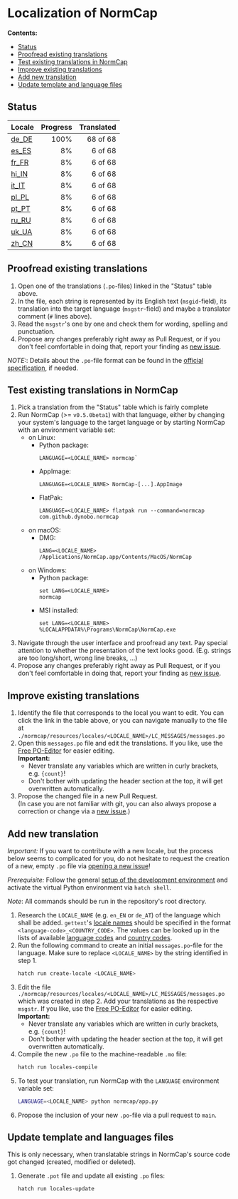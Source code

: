 # Localization of NormCap

**Contents:**

- [Status](#status)
- [Proofread existing translations](#proofread-existing-translations)
- [Test existing translations in NormCap](#test-existing-translations-in-normcap)
- [Improve existing translations](#improve-existing-translations)
- [Add new translation](#add-new-translation)
- [Update template and language files](#update-template-and-languages-files)

## Status

<!-- Generated automatically! -->

| Locale                                   | Progress | Translated |
| :--------------------------------------- | -------: | ---------: |
| [de_DE](./de_DE/LC_MESSAGES/messages.po) |     100% |   68 of 68 |
| [es_ES](./es_ES/LC_MESSAGES/messages.po) |       8% |    6 of 68 |
| [fr_FR](./fr_FR/LC_MESSAGES/messages.po) |       8% |    6 of 68 |
| [hi_IN](./hi_IN/LC_MESSAGES/messages.po) |       8% |    6 of 68 |
| [it_IT](./it_IT/LC_MESSAGES/messages.po) |       8% |    6 of 68 |
| [pl_PL](./pl_PL/LC_MESSAGES/messages.po) |       8% |    6 of 68 |
| [pt_PT](./pt_PT/LC_MESSAGES/messages.po) |       8% |    6 of 68 |
| [ru_RU](./ru_RU/LC_MESSAGES/messages.po) |       8% |    6 of 68 |
| [uk_UA](./uk_UA/LC_MESSAGES/messages.po) |       8% |    6 of 68 |
| [zh_CN](./zh_CN/LC_MESSAGES/messages.po) |       8% |    6 of 68 |

## Proofread existing translations

1. Open one of the translations (`.po`-files) linked in the "Status" table above.
2. In the file, each string is represented by its English text (`msgid`-field), its
   translation into the target language (`msgstr`-field) and maybe a translator comment
   (`#` lines above).
3. Read the `msgstr`'s one by one and check them for wording, spelling and punctuation.
4. Propose any changes preferably right away as Pull Request, or if you don't feel
   comfortable in doing that, report your finding as
   [new issue](https://github.com/dynobo/normcap/issues/new).

_NOTE:_: Details about the `.po`-file format can be found in the
[official specification](https://www.gnu.org/software/gettext/manual/html_node/PO-Files.html),
if needed.

## Test existing translations in NormCap

1. Pick a translation from the "Status" table which is fairly complete
2. Run NormCap (>= `v0.5.0beta1`) with that language, either by changing your system's
   language to the target language or by starting NormCap with an environment variable
   set:
   - on Linux:
     - Python package:
       ```
       LANGUAGE=<LOCALE_NAME> normcap`
       ```
     - AppImage:
       ```
       LANGUAGE=<LOCALE_NAME> NormCap-[...].AppImage
       ```
     - FlatPak:
       ```
       LANGUAGE=<LOCALE_NAME> flatpak run --command=normcap com.github.dynobo.normcap
       ```
   - on macOS:
     - DMG:
       ```
       LANG=<LOCALE_NAME> /Applications/NormCap.app/Contents/MacOS/NormCap
       ```
   - on Windows:
     - Python package:
       ```
       set LANG=<LOCALE_NAME>
       normcap
       ```
     - MSI installed:
       ```
       set LANG=<LOCALE_NAME>
       %LOCALAPPDATA%\Programs\NormCap\NormCap.exe
       ```
3. Navigate through the user interface and proofread any text. Pay special attention to
   whether the presentation of the text looks good. (E.g. strings are too long/short,
   wrong line breaks, ...)
4. Propose any changes preferably right away as Pull Request, or if you don't feel
   comfortable in doing that, report your finding as
   [new issue](https://github.com/dynobo/normcap/issues/new).

## Improve existing translations

1. Identify the file that corresponds to the local you want to edit. You can click the
   link in the table above, or you can navigate manually to the file at
   `./normcap/resources/locales/<LOCALE_NAME>/LC_MESSAGES/messages.po`
2. Open this `messages.po` file and edit the translations. If you like, use the
   [Free PO-Editor](https://pofile.net/free-po-editor) for easier editing. \
   **Important:**
   - Never translate any variables which are written in curly brackets, e.g. `{count}`!
   - Don't bother with updating the header section at the top, it will get overwritten
     automatically.
3. Propose the changed file in a new Pull Request. \
   (In case you are not familiar with git, you can also always propose a correction or change
   via a [new issue](https://github.com/dynobo/normcap/issues/new).)

## Add new translation

_Important:_ If you want to contribute with a new locale, but the process below seems to
complicated for you, do not hesitate to request the creation of a new, empty `.po` file
via [opening a new issue](https://github.com/dynobo/normcap/issues/new)!

_Prerequisite:_ Follow the general
[setup of the development environment](../../../README.md#Development) and activate the
virtual Python environment via `hatch shell`.

_Note_: All commands should be run in the repository's root directory.

1. Research the `LOCALE_NAME` (e.g. `en_EN` or `de_AT`) of the language which shall be
   added. `gettext`'s
   [locale names](https://www.gnu.org/software/gettext/manual/html_node/Locale-Names.html)
   should be specified in the format `<language-code>_<COUNTRY_CODE>`. The values can be
   looked up in the lists of available
   [language codes](https://www.gnu.org/software/gettext/manual/html_node/Usual-Language-Codes.html)
   and
   [country codes](https://www.gnu.org/software/gettext/manual/html_node/Country-Codes.html).
2. Run the following command to create an initial `messages.po`-file for the language.
   Make sure to replace `<LOCALE_NAME>` by the string identified in step 1.
   ```sh
   hatch run create-locale <LOCALE_NAME>
   ```
3. Edit the file `./normcap/resources/locales/<LOCALE_NAME>/LC_MESSAGES/messages.po`
   which was created in step 2. Add your translations as the respective `msgstr`. If you
   like, use the [Free PO-Editor](https://pofile.net/free-po-editor) for easier editing.
   \
   **Important:**
   - Never translate any variables which are written in curly brackets, e.g. `{count}`!
   - Don't bother with updating the header section at the top, it will get overwritten
     automatically.
4. Compile the new `.po` file to the machine-readable `.mo` file:
   ```sh
   hatch run locales-compile
   ```
5. To test your translation, run NormCap with the `LANGUAGE` environment variable set:
   ```sh
   LANGUAGE=<LOCALE_NAME> python normcap/app.py
   ```
6. Propose the inclusion of your new `.po`-file via a pull request to `main`.

## Update template and languages files

This is only necessary, when translatable strings in NormCap's source code got changed
(created, modified or deleted).

1. Generate `.pot` file and update all existing `.po` files:
   ```sh
   hatch run locales-update
   ```
